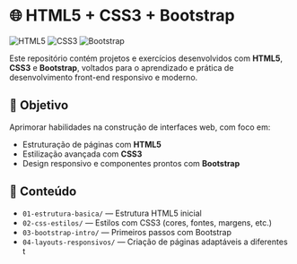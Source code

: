 # 🌐 HTML5 + CSS3 + Bootstrap

![HTML5](https://upload.wikimedia.org/wikipedia/commons/thumb/3/3e/HTML5_logo_and_wordmark.svg/800px-HTML5_logo_and_wordmark.svg.png)
![CSS3](https://upload.wikimedia.org/wikipedia/commons/6/62/CSS3_logo_and_wordmark.svg)
![Bootstrap](https://upload.wikimedia.org/wikipedia/commons/4/47/Bootstrap_logo_2020.svg)

Este repositório contém projetos e exercícios desenvolvidos com **HTML5**, **CSS3** e **Bootstrap**, voltados para o aprendizado e prática de desenvolvimento front-end responsivo e moderno.

## 🎯 Objetivo

Aprimorar habilidades na construção de interfaces web, com foco em:

- Estruturação de páginas com **HTML5**
- Estilização avançada com **CSS3**
- Design responsivo e componentes prontos com **Bootstrap**

## 📁 Conteúdo

- `01-estrutura-basica/` — Estrutura HTML5 inicial
- `02-css-estilos/` — Estilos com CSS3 (cores, fontes, margens, etc.)
- `03-bootstrap-intro/` — Primeiros passos com Bootstrap
- `04-layouts-responsivos/` — Criação de páginas adaptáveis a diferentes t
